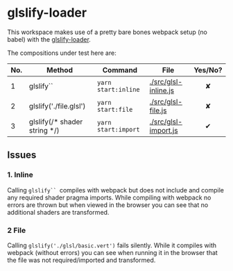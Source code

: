 # glslify-loader



This workspace makes use of a pretty bare bones webpack setup (no babel) with the [glslify-loader](https://github.com/glslify/glslify-loader).



The compositions under test here are:

| No.  | Method                       | Command             | File                                     | Yes/No? |
| :--- | ---------------------------- | ------------------- | ---------------------------------------- | :-----: |
| 1    | glslify``                    | `yarn start:inline` | [./src/glsl-inline.js](src/glsl-inline.js) |    ✘    |
| 2    | glslify('./file.glsl')       | `yarn start:file`   | [./src/glsl-file.js](src/glsl-file.js)   |    ✘    |
| 3    | glslify(/* shader string */) | `yarn start:import` | [./src/glsl-import.js](src/glsl-import.js) |    ✔    |



## Issues

### 1. Inline

Calling ```glslify`` ```compiles with webpack but does not include and compile any required shader pragma imports. While compiling with webpack no errors are thrown but when viewed in the browser you can see that no additional shaders are transformed.

### 2 File

Calling `glslify('./glsl/basic.vert')` fails silently. While it compiles with webpack (without errors) you can see when running it in the browser that the file was not required/imported and transformed.